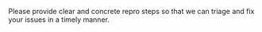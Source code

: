 Please provide clear and concrete repro steps so that we can triage and fix your issues in a timely manner.